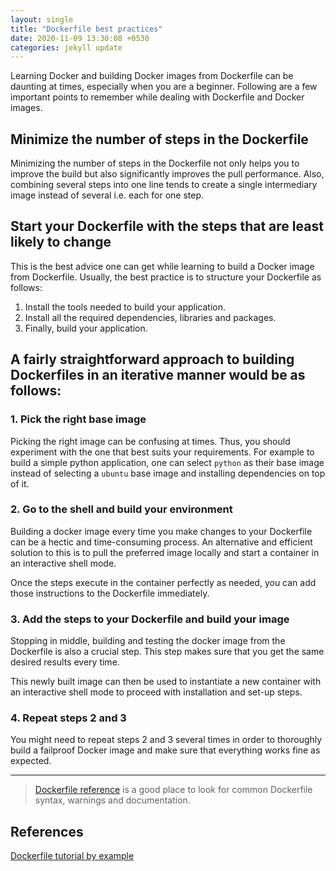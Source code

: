 ```yaml
---
layout: single
title: "Dockerfile best practices"
date: 2020-11-09 13:30:08 +0530
categories: jekyll update
---
```

 
Learning Docker and building Docker images from Dockerfile can be daunting at times, especially when you are a beginner. Following are a few important points to remember while dealing with Dockerfile and Docker images.
 
## Minimize the number of steps in the Dockerfile
 
Minimizing the number of steps in the Dockerfile not only helps you to improve the build but also significantly improves the pull performance.
Also, combining several steps into one line tends to create a single intermediary image instead of several i.e. each for one step.
 
## Start your Dockerfile with the steps that are least likely to change
 
This is the best advice one can get while learning to build a Docker image from Dockerfile. Usually, the best practice is to structure your Dockerfile as follows:
 
1. Install the tools needed to build your application.
2. Install all the required dependencies, libraries and packages.
3. Finally, build your application.
 
## A fairly straightforward approach to building Dockerfiles in an iterative manner would be as follows:
 
### 1. Pick the right base image
 
Picking the right image can be confusing at times. Thus, you should experiment with the one that best suits your requirements. For example to build a simple python application, one can select `python` as their base image instead of selecting a `ubuntu` base image and installing dependencies on top of it.
 
### 2. Go to the shell and build your environment
 
Building a docker image every time you make changes to your Dockerfile can be a hectic and time-consuming process. An alternative and efficient solution to this is to pull the preferred image locally and start a container in an interactive shell mode.
 
Once the steps execute in the container perfectly as needed, you can add those instructions to the Dockerfile immediately.
 
### 3. Add the steps to your Dockerfile and build your image
 
Stopping in middle, building and testing the docker image from the Dockerfile is also a crucial step. This step makes sure that you get the same desired results every time.
 
This newly built image can then be used to instantiate a new container with an interactive shell mode to proceed with installation and set-up steps.
 
### 4. Repeat steps 2 and 3
 
You might need to repeat steps 2 and 3 several times in order to thoroughly build a failproof Docker image and make sure that everything works fine as expected.
 
---
 
> [Dockerfile reference] is a good place to look for common Dockerfile syntax, warnings and documentation.
 
## References
 
[Dockerfile tutorial by example]
 
[Dockerfile reference]: https://docs.docker.com/engine/reference/builder/
[Dockerfile tutorial by example]: https://takacsmark.com/dockerfile-tutorial-by-example-dockerfile-best-practices-2018/